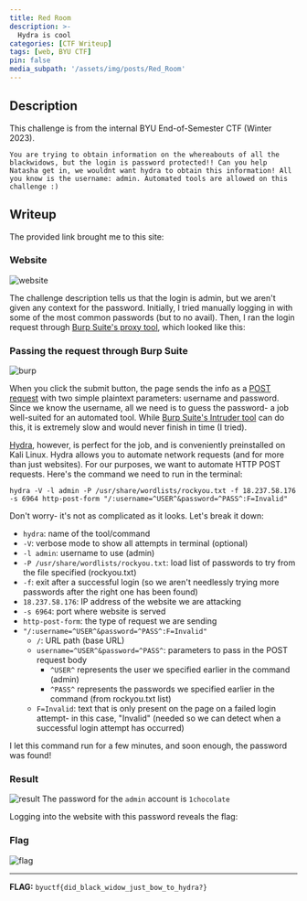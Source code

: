 ```yaml
---
title: Red Room
description: >-
  Hydra is cool
categories: [CTF Writeup]
tags: [web, BYU CTF]
pin: false
media_subpath: '/assets/img/posts/Red_Room'
---
```


## Description
This challenge is from the internal BYU End-of-Semester CTF (Winter 2023).

```
You are trying to obtain information on the whereabouts of all the blackwidows, but the login is password protected!! Can you help Natasha get in, we wouldnt want hydra to obtain this information! All you know is the username: admin. Automated tools are allowed on this challenge :)
```

## Writeup
The provided link brought me to this site:

### Website
![website](website.png)

The challenge description tells us that the login is admin, but we aren't given any context for the password. Initially, I tried manually logging in with some of the most common passwords (but to no avail). Then, I ran the login request through [Burp Suite's proxy tool](https://portswigger.net/burp/documentation/desktop/tools/proxy), which looked like this:

### Passing the request through Burp Suite
![burp](burp.png)

When you click the submit button, the page sends the info as a [POST request](https://developer.mozilla.org/en-US/docs/Web/HTTP/Methods/POST) with two simple plaintext parameters: username and password. Since we know the username, all we need is to guess the password- a job well-suited for an automated tool. While [Burp Suite's Intruder tool](https://portswigger.net/burp/documentation/desktop/tools/intruder) can do this, it is extremely slow and would never finish in time (I tried).

[Hydra](https://github.com/vanhauser-thc/thc-hydra), however, is perfect for the job, and is conveniently preinstalled on Kali Linux. Hydra allows you to automate network requests (and for more than just websites). For our purposes, we want to automate HTTP POST requests. Here's the command we need to run in the terminal:

`hydra -V -l admin -P /usr/share/wordlists/rockyou.txt -f 18.237.58.176 -s 6964 http-post-form "/:username=^USER^&password=^PASS^:F=Invalid"`

Don't worry- it's not as complicated as it looks. Let's break it down:

- `hydra`: name of the tool/command
- `-V`: verbose mode to show all attempts in terminal (optional)
- `-l admin`: username to use (admin)
- `-P /usr/share/wordlists/rockyou.txt`: load list of passwords to try from the file specified (rockyou.txt)
- `-f`: exit after a successful login (so we aren't needlessly trying more passwords after the right one has been found)
- `18.237.58.176`: IP address of the website we are attacking
- `-s 6964`: port where website is served
- `http-post-form`: the type of request we are sending
- `"/:username=^USER^&password=^PASS^:F=Invalid"`
    - `/`: URL path (base URL)
    - `username=^USER^&password=^PASS^`: parameters to pass in the POST request body
        - `^USER^` represents the user we specified earlier in the command (admin)
        - `^PASS^` represents the passwords we specified earlier in the command (from rockyou.txt list)
    - `F=Invalid`: text that is only present on the page on a failed login attempt- in this case, "Invalid" (needed so we can detect when a successful login attempt has occurred)

I let this command run for a few minutes, and soon enough, the password was found! 

### Result
![result](result.png)
The password for the `admin` account is `1chocolate`

Logging into the website with this password reveals the flag:

### Flag
![flag](flag.png)

***

**FLAG:** `byuctf{did_black_widow_just_bow_to_hydra?}`

